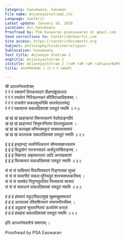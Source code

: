 ```yaml
---
Category: hanumaana, hanuman
File name: Anjaneyastotram2.itx
Language: Sanskrit
Latest update: January 18, 2020
Location: doc_hanumaana
Proofread by: PSA Easwaran psaeaswaran at gmail.com
Send corrections to: Sanskrit@cheerful.com
Site access: https://sanskritdocuments.org
Subject: philosophy/hinduism/religion
Sublocation: hanumaana
Text title: Anjaneya Stotram 2
engtitle: Anjaneyastotram 2
itxtitle: Anjaneyastotram 2 (raM raM raM raktavarNaM)
title: आञ्जनेयस्तोत्रम् २ (रं रं रं रक्तवर्णं)

---
```

  
 श्री आञ्जनेयस्तोत्रम्   
रं रं रं रक्तवर्णं दिनकरवदनं तीक्ष्णदंष्ट्राकरालं  
रं रं रं रम्यतेजं गिरिचलनकरं कीर्तिपञ्चादिवक्त्रम् ।  
रं रं रं राजयोगं सकलशुभनिथिं सप्तभेतालभेद्यं  
रं रं रं राक्षसान्तं सकलदिशयशं रामदूतं नमामि ॥ १॥  
  
खं खं खं खड्गहस्तं विषज्वरहरणं वेदवेदाङ्गदीपं  
खं खं खं खड्गरूपं त्रिभुवननिलयं देवतासुप्रकाश ।  
खं खं खं कल्पवृक्षं मणिमयमकुटं मायमायास्वरूपं  
खं खं खं कालचक्रं सकलदिशयशं रामदूतं नमामि ॥ २॥  
  
इं इं इं इन्द्रवन्द्यं जलनिधिकलनं सौम्यसाम्राज्यलाभं  
इं इं इं सिद्धयोगं नतजनसदयं आर्यपूजार्चिताङ्गम् ।  
इं इं इं सिंहनादं अमृतकरतलं आदि अन्त्यप्रकाशं  
इं इं इं चित्स्वरूपं सकलदिशयशं रामदूतं नमामि ॥ ३॥  
  
सं सं सं साक्षिरूपं विकसितवदनं पिङ्गालाक्षं सुरक्षं  
सं सं सं सत्यगीतं सकल मुनिस्तुतं शास्त्रसम्पत्करीयम् ।  
सं सं सं सामवेदं निपुणसुललितं नित्यतत्त्वं स्वरूपं  
सं सं सं सावधानं सकलदिशयशं रामदूतं नमामि ॥ ४॥  
  
हं हं हं हंसरूपं स्फुटविकटमुखं सूक्ष्मसूक्ष्मावतारं  
हं हं हं अन्तरात्मं  रविशशिनयनं रम्यगम्भीरभीमम् ।  
हं हं हं अट्टहासं सुरवरनिलयं ऊर्ध्वरोमं करालं  
हं हं हं हंसहंसं सकलदिशयशं रामदूतं नमामि ॥ ५॥  
  
इति आञ्जनेयस्तोत्रं समाप्तम् ।  
  
Proofread by PSA Easwaran  
  

